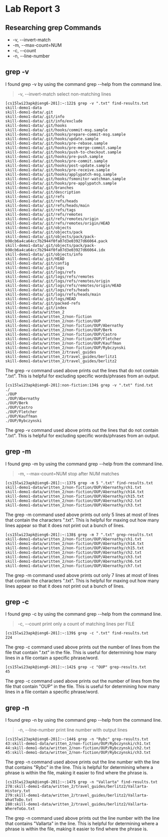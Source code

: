 Lab Report 3
==========


Researching grep Commands
--------------

* -v, --invert-match
* -m, --max-count=NUM
* -c, --count
* -n, --line-number

grep -v
--------

I found grep -v by using the command grep --help from the command line.
>   -v, --invert-match        select non-matching lines

````
[cs15lwi23apk@ieng6-201]:~:122$ grep -v ".txt" find-results.txt 
skill-demo1-data
skill-demo1-data/.git
skill-demo1-data/.git/info
skill-demo1-data/.git/info/exclude
skill-demo1-data/.git/hooks
skill-demo1-data/.git/hooks/commit-msg.sample
skill-demo1-data/.git/hooks/prepare-commit-msg.sample
skill-demo1-data/.git/hooks/update.sample
skill-demo1-data/.git/hooks/pre-rebase.sample
skill-demo1-data/.git/hooks/pre-merge-commit.sample
skill-demo1-data/.git/hooks/push-to-checkout.sample
skill-demo1-data/.git/hooks/pre-push.sample
skill-demo1-data/.git/hooks/pre-commit.sample
skill-demo1-data/.git/hooks/post-update.sample
skill-demo1-data/.git/hooks/pre-receive.sample
skill-demo1-data/.git/hooks/applypatch-msg.sample
skill-demo1-data/.git/hooks/fsmonitor-watchman.sample
skill-demo1-data/.git/hooks/pre-applypatch.sample
skill-demo1-data/.git/branches
skill-demo1-data/.git/description
skill-demo1-data/.git/refs
skill-demo1-data/.git/refs/heads
skill-demo1-data/.git/refs/heads/main
skill-demo1-data/.git/refs/tags
skill-demo1-data/.git/refs/remotes
skill-demo1-data/.git/refs/remotes/origin
skill-demo1-data/.git/refs/remotes/origin/HEAD
skill-demo1-data/.git/objects
skill-demo1-data/.git/objects/pack
skill-demo1-data/.git/objects/pack/pack-b98cb6a4ca64cc7b2944f0fa07d3e03927d66064.pack
skill-demo1-data/.git/objects/pack/pack-b98cb6a4ca64cc7b2944f0fa07d3e03927d66064.idx
skill-demo1-data/.git/objects/info
skill-demo1-data/.git/HEAD
skill-demo1-data/.git/config
skill-demo1-data/.git/logs
skill-demo1-data/.git/logs/refs
skill-demo1-data/.git/logs/refs/remotes
skill-demo1-data/.git/logs/refs/remotes/origin
skill-demo1-data/.git/logs/refs/remotes/origin/HEAD
skill-demo1-data/.git/logs/refs/heads
skill-demo1-data/.git/logs/refs/heads/main
skill-demo1-data/.git/logs/HEAD
skill-demo1-data/.git/packed-refs
skill-demo1-data/.git/index
skill-demo1-data/written_2
skill-demo1-data/written_2/non-fiction
skill-demo1-data/written_2/non-fiction/OUP
skill-demo1-data/written_2/non-fiction/OUP/Abernathy
skill-demo1-data/written_2/non-fiction/OUP/Berk
skill-demo1-data/written_2/non-fiction/OUP/Castro
skill-demo1-data/written_2/non-fiction/OUP/Fletcher
skill-demo1-data/written_2/non-fiction/OUP/Kauffman
skill-demo1-data/written_2/non-fiction/OUP/Rybczynski
skill-demo1-data/written_2/travel_guides
skill-demo1-data/written_2/travel_guides/berlitz1
skill-demo1-data/written_2/travel_guides/berlitz2
````
The grep -v command used above prints out the lines that do not contain ".txt". This is helpful for excluding specific words/phrases from an output.

````
[cs15lwi23apk@ieng6-201]:non-fiction:134$ grep -v ".txt" find.txt 
./
./OUP
./OUP/Abernathy
./OUP/Berk
./OUP/Castro
./OUP/Fletcher
./OUP/Kauffman
./OUP/Rybczynski
````
The grep -v command used above prints out the lines that do not contain ".txt". This is helpful for excluding specific words/phrases from an output.

grep -m
------

I found grep -m by using the command grep --help from the command line.
>   -m, --max-count=NUM       stop after NUM matches

````
[cs15lwi23apk@ieng6-201]:~:137$ grep -m 5 ".txt" find-results.txt 
skill-demo1-data/written_2/non-fiction/OUP/Abernathy/ch1.txt
skill-demo1-data/written_2/non-fiction/OUP/Abernathy/ch14.txt
skill-demo1-data/written_2/non-fiction/OUP/Abernathy/ch15.txt
skill-demo1-data/written_2/non-fiction/OUP/Abernathy/ch2.txt
skill-demo1-data/written_2/non-fiction/OUP/Abernathy/ch3.txt
````
The grep -m command used above prints out only 5 lines at most of lines that contain the characters ".txt". This is helpful for maxing out how many lines appear so that it does not print out a bunch of lines.

````
[cs15lwi23apk@ieng6-201]:~:138$ grep -m 7 ".txt" grep-results.txt 
skill-demo1-data/written_2/non-fiction/OUP/Abernathy/ch1.txt
skill-demo1-data/written_2/non-fiction/OUP/Abernathy/ch14.txt
skill-demo1-data/written_2/non-fiction/OUP/Abernathy/ch15.txt
skill-demo1-data/written_2/non-fiction/OUP/Abernathy/ch2.txt
skill-demo1-data/written_2/non-fiction/OUP/Abernathy/ch3.txt
skill-demo1-data/written_2/non-fiction/OUP/Abernathy/ch6.txt
skill-demo1-data/written_2/non-fiction/OUP/Abernathy/ch7.txt
````
The grep -m command used above prints out only 7 lines at most of lines that contain the characters ".txt". This is helpful for maxing out how many lines appear so that it does not print out a bunch of lines.

grep -c
------

I found grep -c by using the command grep --help from the command line.
>-c, --count               print only a count of matching lines per FILE

````
[cs15lwi23apk@ieng6-201]:~:139$ grep -c ".txt" find-results.txt 
224
````
The grep -c command used above prints out the number of lines from the file that contain ".txt" in the file. This is useful for determining how many lines in a file contain a specific phrase/word.

````
[cs15lwi23apk@ieng6-201]:~:142$ grep -c "OUP" grep-results.txt 
45
````
The grep -c command used above prints out the number of lines from the file that contain "OUP" in the file. This is useful for determining how many lines in a file contain a specific phrase/word.

grep -n
------

I found grep -n by using the command grep --help from the command line.
> -n, --line-number         print line number with output lines

````
[cs15lwi23apk@ieng6-201]:~:144$ grep -n "Rybc" grep-results.txt 
43:skill-demo1-data/written_2/non-fiction/OUP/Rybczynski/ch1.txt
44:skill-demo1-data/written_2/non-fiction/OUP/Rybczynski/ch2.txt
45:skill-demo1-data/written_2/non-fiction/OUP/Rybczynski/ch3.txt
````
The grep -n command used above prints out the line number with the line that contains "Rybc" in the line. This is helpful for determining where a phrase is within the file, making it easier to find where the phrase is.

````
[cs15lwi23apk@ieng6-201]:~:147$ grep -n "Vallarta" find-results.txt 
278:skill-demo1-data/written_2/travel_guides/berlitz2/Vallarta-History.txt
279:skill-demo1-data/written_2/travel_guides/berlitz2/Vallarta-WhatToDo.txt
280:skill-demo1-data/written_2/travel_guides/berlitz2/Vallarta-WhereToGo.txt
````
The grep -n command used above prints out the line number with the line that contains "Vallarta" in the line. This is helpful for determining where a phrase is within the file, making it easier to find where the phrase is.
